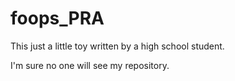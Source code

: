 # foops_PRA
This just a little toy written by a high school student.

I'm sure no one will see my repository.
